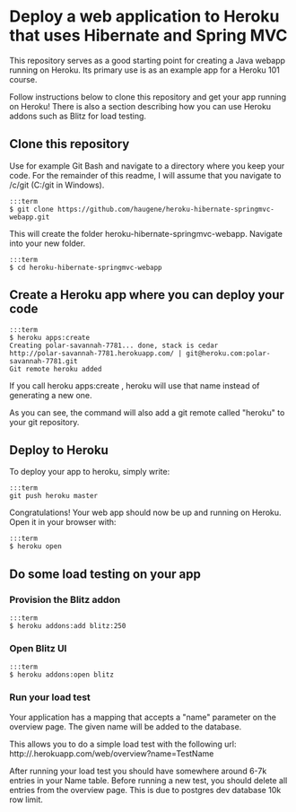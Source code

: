 # Deploy a web application to Heroku that uses Hibernate and Spring MVC

This repository serves as a good starting point for creating a Java webapp running on Heroku.
Its primary use is as an example app for a Heroku 101 course.

Follow instructions below to clone this repository and get your app running on Heroku!
There is also a section describing how you can use Heroku addons such as Blitz for load testing.

## Clone this repository

Use for example Git Bash and navigate to a directory where you keep your code.
For the remainder of this readme, I will assume that you navigate to /c/git (C:/git in Windows).

    :::term
    $ git clone https://github.com/haugene/heroku-hibernate-springmvc-webapp.git
	
This will create the folder heroku-hibernate-springmvc-webapp.
Navigate into your new folder.

	:::term
    $ cd heroku-hibernate-springmvc-webapp

## Create a Heroku app where you can deploy your code

    :::term
    $ heroku apps:create
    Creating polar-savannah-7781... done, stack is cedar
    http://polar-savannah-7781.herokuapp.com/ | git@heroku.com:polar-savannah-7781.git
    Git remote heroku added

If you call heroku apps:create <application-name>, heroku will use that name instead of generating a new one.

As you can see, the command will also add a git remote called "heroku" to your git repository.

## Deploy to Heroku

To deploy your app to heroku, simply write:

    :::term
    git push heroku master

Congratulations! Your web app should now be up and running on Heroku. Open it in your browser with:

    :::term  
    $ heroku open
	
## Do some load testing on your app

### Provision the Blitz addon
	
	:::term
    $ heroku addons:add blitz:250
	
### Open Blitz UI
	
	:::term
    $ heroku addons:open blitz
	
### Run your load test
	
Your application has a mapping that accepts a "name" parameter on the overview page.
The given name will be added to the database.

This allows you to do a simple load test with the following url:
http://<your-app-name>.herokuapp.com/web/overview?name=TestName

After running your load test you should have somewhere around 6-7k entries in your Name table.
Before running a new test, you should delete all entries from the overview page. This is due to postgres dev database 10k row limit.
